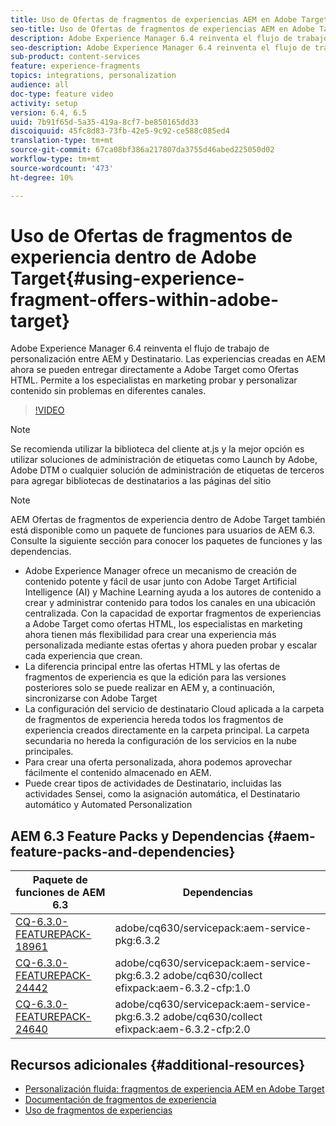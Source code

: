 ```yaml
---
title: Uso de Ofertas de fragmentos de experiencias AEM en Adobe Target
seo-title: Uso de Ofertas de fragmentos de experiencias AEM en Adobe Target
description: Adobe Experience Manager 6.4 reinventa el flujo de trabajo de personalización entre AEM y Destinatario. Las experiencias creadas en AEM ahora se pueden entregar directamente a Adobe Target como Ofertas HTML. Permite a los especialistas en marketing probar y personalizar contenido sin problemas en diferentes canales.
seo-description: Adobe Experience Manager 6.4 reinventa el flujo de trabajo de personalización entre AEM y Destinatario. Las experiencias creadas en AEM ahora se pueden entregar directamente a Adobe Target como Ofertas HTML. Permite a los especialistas en marketing probar y personalizar contenido sin problemas en diferentes canales.
sub-product: content-services
feature: experience-fragments
topics: integrations, personalization
audience: all
doc-type: feature video
activity: setup
version: 6.4, 6.5
uuid: 7b91f65d-5a35-419a-8cf7-be850165dd33
discoiquuid: 45fc8d83-73fb-42e5-9c92-ce588c085ed4
translation-type: tm+mt
source-git-commit: 67ca08bf386a217807da3755d46abed225050d02
workflow-type: tm+mt
source-wordcount: '473'
ht-degree: 10%

---
```



# Uso de Ofertas de fragmentos de experiencia dentro de Adobe Target{#using-experience-fragment-offers-within-adobe-target}

Adobe Experience Manager 6.4 reinventa el flujo de trabajo de personalización entre AEM y Destinatario. Las experiencias creadas en AEM ahora se pueden entregar directamente a Adobe Target como Ofertas HTML. Permite a los especialistas en marketing probar y personalizar contenido sin problemas en diferentes canales.

>[!VIDEO](https://video.tv.adobe.com/v/22383/?quality=12&learn=on)

>[!NOTE]
>
>Se recomienda utilizar la biblioteca del cliente at.js y la mejor opción es utilizar soluciones de administración de etiquetas como Launch by Adobe, Adobe DTM o cualquier solución de administración de etiquetas de terceros para agregar bibliotecas de destinatarios a las páginas del sitio

>[!NOTE]
>
>AEM Ofertas de fragmentos de experiencia dentro de Adobe Target también está disponible como un paquete de funciones para usuarios de AEM 6.3. Consulte la siguiente sección para conocer los paquetes de funciones y las dependencias.


* Adobe Experience Manager ofrece un mecanismo de creación de contenido potente y fácil de usar junto con Adobe Target Artificial Intelligence (AI) y Machine Learning ayuda a los autores de contenido a crear y administrar contenido para todos los canales en una ubicación centralizada. Con la capacidad de exportar fragmentos de experiencias a Adobe Target como ofertas HTML, los especialistas en marketing ahora tienen más flexibilidad para crear una experiencia más personalizada mediante estas ofertas y ahora pueden probar y escalar cada experiencia que crean.
* La diferencia principal entre las ofertas HTML y las ofertas de fragmentos de experiencia es que la edición para las versiones posteriores solo se puede realizar en AEM y, a continuación, sincronizarse con Adobe Target
* La configuración del servicio de destinatario Cloud aplicada a la carpeta de fragmentos de experiencia hereda todos los fragmentos de experiencia creados directamente en la carpeta principal. La carpeta secundaria no hereda la configuración de los servicios en la nube principales.
* Para crear una oferta personalizada, ahora podemos aprovechar fácilmente el contenido almacenado en AEM.
* Puede crear tipos de actividades de Destinatario, incluidas las actividades Sensei, como la asignación automática, el Destinatario automático y Automated Personalization

## AEM 6.3 Feature Packs y Dependencias {#aem-feature-packs-and-dependencies}

| Paquete de funciones de AEM 6.3 | Dependencias |
| ------------------------------------------------------------------------------------------------------------------------------------------------------------------------------------------------------- | --------------------------------------------------------------------------------------------- |
| [CQ-6.3.0-FEATUREPACK-18961](https://www.adobeaemcloud.com/content/marketplace/marketplaceProxy.html?packagePath=/content/companies/public/adobe/packages/cq630/featurepack/cq-6.3.0-featurepack-18961) | adobe/cq630/servicepack:aem-service-pkg:6.3.2 |
| [CQ-6.3.0-FEATUREPACK-24442](https://www.adobeaemcloud.com/content/marketplace/marketplaceProxy.html?packagePath=/content/companies/public/adobe/packages/cq630/featurepack/cq-6.3.0-featurepack-24442) | adobe/cq630/servicepack:aem-service-pkg:6.3.2 adobe/cq630/collect efixpack:aem-6.3.2-cfp:1.0 |
| [CQ-6.3.0-FEATUREPACK-24640](https://www.adobeaemcloud.com/content/marketplace/marketplaceProxy.html?packagePath=/content/companies/public/adobe/packages/cq630/featurepack/cq-6.3.0-featurepack-24640) | adobe/cq630/servicepack:aem-service-pkg:6.3.2 adobe/cq630/collect efixpack:aem-6.3.2-cfp:2.0 |

## Recursos adicionales {#additional-resources}

* [Personalización fluida: fragmentos de experiencia AEM en Adobe Target](https://www.youtube.com/watch?v=ohvKDjCb1yM)
* [Documentación de fragmentos de experiencia](https://helpx.adobe.com/experience-manager/6-5/sites/authoring/using/experience-fragments.html)
* [Uso de fragmentos de experiencias](/help/sites/experience-fragments/experience-fragments-feature-video-use.md)

